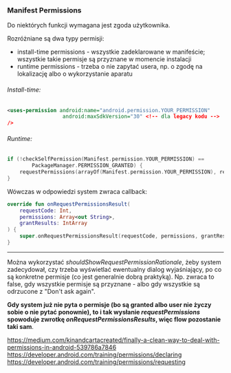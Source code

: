 ### Manifest Permissions
Do niektórych funkcji wymagana jest zgoda użytkownika. 

Rozróżniane są dwa typy permisji:
- install-time permissions - wszystkie zadeklarowane w manifeście; wszystkie takie permisje są przyznane w momencie instalacji
- runtime permissions - trzeba o nie zapytać usera, np. o zgodę na lokalizację albo o wykorzystanie aparatu


###### Install-time:
```xml
<uses-permission android:name="android.permission.YOUR_PERMISSION" 
				  android:maxSdkVersion="30" <!-- dla legacy kodu -->
/>
```


###### Runtime: 
```kotlin
if (!checkSelfPermission(Manifest.permission.YOUR_PERMISSION) == 
        PackageManager.PERMISSION_GRANTED) {
	requestPermissions(arrayOf(Manifest.permission.YOUR_PERMISSION), requestCode)        
}
```

Wówczas w odpowiedzi system zwraca callback:

```kotlin
override fun onRequestPermissionsResult(  
    requestCode: Int,  
    permissions: Array<out String>,  
    grantResults: IntArray  
) {  
    super.onRequestPermissionsResult(requestCode, permissions, grantResults)  
}
```

---
Można wykorzystać *shouldShowRequestPermissionRationale*, żeby system zadecydował, czy trzeba wyświetlać ewentualny dialog wyjaśniający, po co są konkretne permisje (co jest generalnie dobrą praktyką). Np. zwraca to false, gdy wszystkie permisje są przyznane - albo gdy wszystkie są odrzucone z "Don't ask again".

**Gdy system już nie pyta o permisje (bo są granted albo user nie życzy sobie o nie pytać ponownie), to i tak wysłanie _requestPermissions_ spowoduje zwrotkę _onRequestPermissionsResults_, więc flow pozostanie taki sam**.


https://medium.com/kinandcartacreated/finally-a-clean-way-to-deal-with-permissions-in-android-539786a7846
https://developer.android.com/training/permissions/declaring
https://developer.android.com/training/permissions/requesting